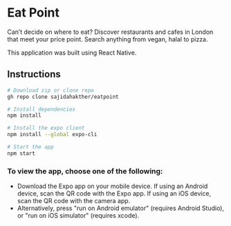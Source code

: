 # Eat Point

Can’t decide on where to eat? Discover restaurants and cafes in London that meet your price point. Search anything from vegan, halal to pizza.

This application was built using React Native.

## Instructions

``` bash
# Download zip or clone repo
gh repo clone sajidahakther/eatpoint

# Install dependencies
npm install

# Install the expo client
npm install --global expo-cli

# Start the app
npm start
```

### To view the app, choose one of the following:
* Download the Expo app on your mobile device. If using an Android device, scan the QR code with the Expo app. If using an iOS device, scan the QR code with the camera app.
* Alternatively, press "run on Android emulator" (requires Android Studio), or "run on iOS simulator" (requires xcode).
 
